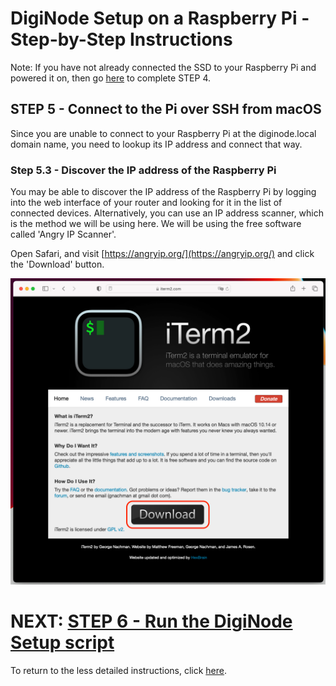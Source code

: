 # DigiNode Setup on a Raspberry Pi - Step-by-Step Instructions

Note: If you have not already connected the SSD to your Raspberry Pi and powered it on, then go [here](/docs/rpi_setup_step4_boot_pi.md) to complete STEP 4.

## STEP 5 - Connect to the Pi over SSH from macOS

Since you are unable to connect to your Raspberry Pi at the diginode.local domain name, you need to lookup its IP address and connect that way.

### Step 5.3 - Discover the IP address of the Raspberry Pi

You may be able to discover the IP address of the Raspberry Pi by logging into the web interface of your router and looking for it in the list of connected devices. Alternatively, you can use an IP address scanner, which is the method we will be using here. We will be using the free software called 'Angry IP Scanner'.

Open Safari, and visit [https://angryip.org/](https://angryip.org/) and click the 'Download' button.

![Download iTerm 2](/images/macos_setup_5_1a.png)


# NEXT: [STEP 6 - Run the DigiNode Setup script](/docs/rpi_setup_step6_run_diginode_setup.md)

To return to the less detailed instructions, click [here](/docs/rpi_setup.md).